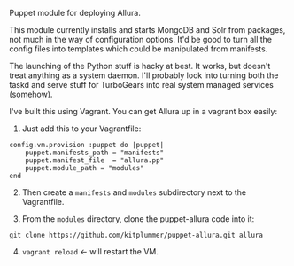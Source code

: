 Puppet module for deploying Allura.

This module currently installs and starts MongoDB and Solr from packages, not much in the way of configuration options.  It'd be good to turn all the config files into templates which could be manipulated from manifests.

The launching of the Python stuff is hacky at best.  It works, but doesn't treat anything as a system daemon.  I'll probably look into turning both the taskd and serve stuff for TurboGears into real system managed services (somehow).

I've built this using Vagrant.  You can get Allura up in a vagrant box easily:

1. Just add this to your Vagrantfile:

```
config.vm.provision :puppet do |puppet|
	puppet.manifests_path = "manifests"
    puppet.manifest_file  = "allura.pp"
    puppet.module_path = "modules"
end
```

2. Then create a ```manifests``` and ```modules``` subdirectory next to the Vagrantfile.

3. From the ```modules``` directory, clone the puppet-allura code into it:

```
git clone https://github.com/kitplummer/puppet-allura.git allura
```

4. ```vagrant reload``` <- will restart the VM.